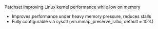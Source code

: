 Patchset improving Linux kernel performance while low on memory
- Improves performance under heavy memory pressure, reduces stalls
- Fully configurable via sysctl (vm.mmap_preserve_ratio, default = 10%)
